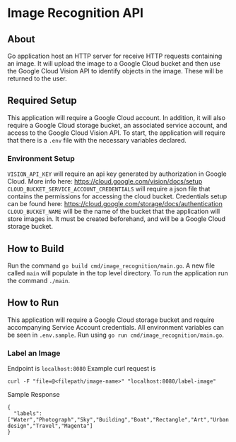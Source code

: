 # Image Recognition API

## About
Go application host an HTTP server for receive HTTP requests containing an image. It will upload the image to a Google Cloud bucket and then use the Google Cloud Vision API to identify objects in the image. These will be returned to the user. 

## Required Setup
This application will require a Google Cloud account. In addition, it will also require a Google Cloud storage bucket, an associated service account, and access to the Google Cloud Vision API. To start, the application will
require that there is a `.env` file with the necessary
variables declared.

  ### Environment Setup
  `VISION_API_KEY` will require an api key generated by authorization in Google Cloud. More info here: https://cloud.google.com/vision/docs/setup
  `CLOUD_BUCKET_SERVICE_ACCOUNT_CREDENTIALS` will require a json file that contains the permissions for accessing the cloud bucket. Credentials setup can be found here: https://cloud.google.com/storage/docs/authentication
  `CLOUD_BUCKET_NAME` will be the name of the bucket that the application will store images in. It must be created beforehand, and will be a Google Cloud storage bucket. 

## How to Build
Run the command `go build cmd/image_recognition/main.go`.
A new file called `main` will populate in the top level directory. To run the application run the command `./main`.

## How to Run
This application will require a Google Cloud storage bucket and require accompanying Service Account credentials.
All environment variables can be seen in `.env.sample`. Run using `go run cmd/image_recognition/main.go`.

### Label an Image

Endpoint is `localhost:8080`
Example curl request is 
```
curl -F "file=@<filepath/image-name>" "localhost:8080/label-image"
```
Sample Response
```
{
  "labels": ["Water","Photograph","Sky","Building","Boat","Rectangle","Art","Urban design","Travel","Magenta"]
}

```